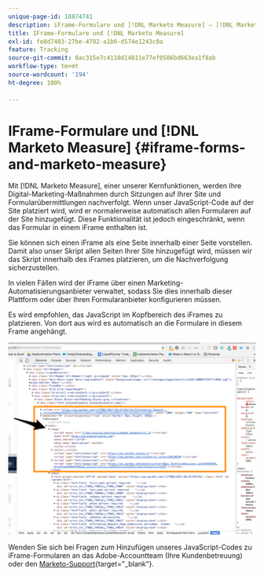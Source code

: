 ```yaml
---
unique-page-id: 18874741
description: iFrame-Formulare und [!DNL Marketo Measure] – [!DNL Marketo Measure] – Produktdokumentation
title: IFrame-Formulare und [!DNL Marketo Measure]
exl-id: fe8d7403-27be-4702-a1b6-d574e1243c0a
feature: Tracking
source-git-commit: 8ac315e7c4110d14811e77ef0586bd663ea1f8ab
workflow-type: tm+mt
source-wordcount: '194'
ht-degree: 100%

---
```


# IFrame-Formulare und [!DNL Marketo Measure] {#iframe-forms-and-marketo-measure}

Mit [!DNL Marketo Measure], einer unserer Kernfunktionen, werden Ihre Digital-Marketing-Maßnahmen durch Sitzungen auf Ihrer Site und Formularübermittlungen nachverfolgt. Wenn unser JavaScript-Code auf der Site platziert wird, wird er normalerweise automatisch allen Formularen auf der Site hinzugefügt. Diese Funktionalität ist jedoch eingeschränkt, wenn das Formular in einem iFrame enthalten ist.

Sie können sich einen iFrame als eine Seite innerhalb einer Seite vorstellen. Damit also unser Skript allen Seiten Ihrer Site hinzugefügt wird, müssen wir das Skript innerhalb des iFrames platzieren, um die Nachverfolgung sicherzustellen.

In vielen Fällen wird der iFrame über einen Marketing-Automatisierungsanbieter verwaltet, sodass Sie dies innerhalb dieser Plattform oder über Ihren Formularanbieter konfigurieren müssen.

Es wird empfohlen, das JavaScript im Kopfbereich des iFrames zu platzieren. Von dort aus wird es automatisch an die Formulare in diesem Frame angehängt.

![](assets/1-1.png)

Wenden Sie sich bei Fragen zum Hinzufügen unseres JavaScript-Codes zu iFrame-Formularen an das Adobe-Accountteam (Ihre Kundenbetreuung) oder den [Marketo-Support](https://nation.marketo.com/t5/support/ct-p/Support){target="_blank"}.
